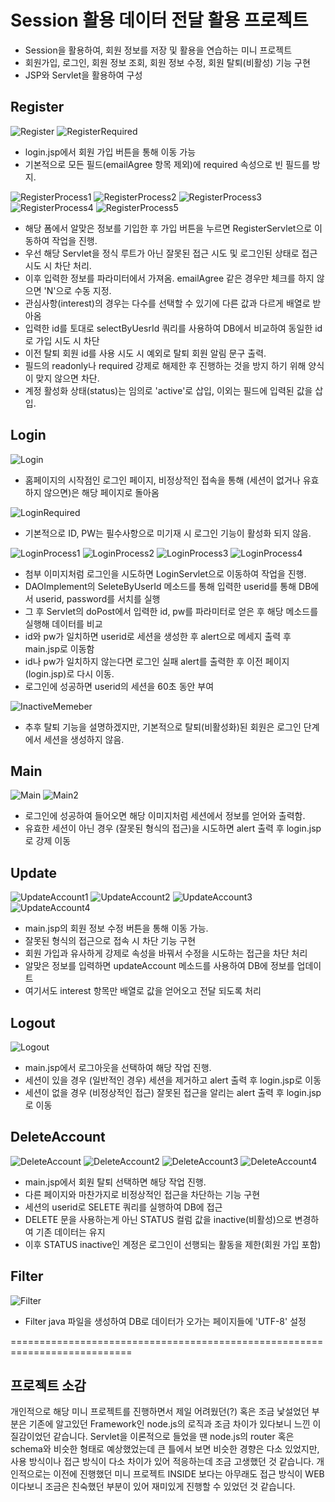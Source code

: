 # Session 활용 데이터 전달 활용 프로젝트
* Session을 활용하여, 회원 정보를 저장 및 활용을 연습하는 미니 프로젝트
* 회원가입, 로그인, 회원 정보 조회, 회원 정보 수정, 회원 탈퇴(비활성) 기능 구현
* JSP와 Servlet을 활용하여 구성

## Register

![Register](https://github.com/user-attachments/assets/cb92713a-8cf2-45b8-9e38-c557d2c44276)
![RegisterRequired](https://github.com/user-attachments/assets/a4c4743e-7c0e-4612-a90d-79b641486fbf)

* login.jsp에서 회원 가입 버튼을 통해 이동 가능
* 기본적으로 모든 필드(emailAgree 항목 제외)에 required 속성으로 빈 필드를 방지.

![RegisterProcess1](https://github.com/user-attachments/assets/8fcad524-ecc8-4d64-8653-59a49b29fd76)
![RegisterProcess2](https://github.com/user-attachments/assets/3e0d203c-c3f0-42ba-b8e8-38a369328e2c)
![RegisterProcess3](https://github.com/user-attachments/assets/be123e0b-c710-4410-877b-fdc4019e4b60)
![RegisterProcess4](https://github.com/user-attachments/assets/6017f671-4082-4dc3-8037-b85436d9a32c)
![RegisterProcess5](https://github.com/user-attachments/assets/3980dc69-6400-49cb-befc-5509fb1bcd89)

* 해당 폼에서 알맞은 정보를 기입한 후 가입 버튼을 누르면 RegisterServlet으로 이동하여 작업을 진행.
* 우선 해당 Servlet을 정식 루트가 아닌 잘못된 접근 시도 및 로그인된 상태로 접근 시도 시 차단 처리.
* 이후 입력한 정보를 파라미터에서 가져옴. emailAgree 같은 경우만 체크를 하지 않으면 'N'으로 수동 지정.
* 관심사항(interest)의 경우는 다수를 선택할 수 있기에 다른 값과 다르게 배열로 받아옴
* 입력한 id를 토대로 selectByUesrId 쿼리를 사용하여 DB에서 비교하여 동일한 id로 가입 시도 시 차단
* 이전 탈퇴 회원 id를 사용 시도 시 예외로 탈퇴 회원 알림 문구 출력.
* 필드의 readonly나 required 강제로 해제한 후 진행하는 것을 방지 하기 위해 양식이 맞지 않으면 차단.
* 계정 활성화 상태(status)는 임의로 'active'로 삽입, 이외는 필드에 입력된 값을 삽입.

## Login

![Login](https://github.com/user-attachments/assets/b8371860-763f-47da-b514-8cc4413af137)

* 홈페이지의 시작점인 로그인 페이지, 비정상적인 접속을 통해 (세션이 없거나 유효하지 않으면)은 해당 페이지로 돌아옴

![LoginRequired](https://github.com/user-attachments/assets/3104ef0b-b72f-4de8-b8ee-437958b2c674)

* 기본적으로 ID, PW는 필수사항으로 미기재 시 로그인 기능이 활성화 되지 않음.

![LoginProcess1](https://github.com/user-attachments/assets/2942a8b1-85b0-4adb-815b-be0a58f22bc1)
![LoginProcess2](https://github.com/user-attachments/assets/e2fbc376-3c5c-4030-9516-f33b1c64b2ec)
![LoginProcess3](https://github.com/user-attachments/assets/3103e29d-d666-4018-8664-ee514b43001e)
![LoginProcess4](https://github.com/user-attachments/assets/f364adc3-d76e-433b-8b4f-37079986470a)

* 첨부 이미지처럼 로그인을 시도하면 LoginServlet으로 이동하여 작업을 진행.
* DAOImplement의 SeleteByUserId 메소드를 통해 입력한 userid를 통해 DB에서 userid, password를 서치를 실행
* 그 후 Servlet의 doPost에서 입력한 id, pw를 파라미터로 얻은 후 해당 메소드를 실행해 데이터를 비교
* id와 pw가 일치하면 userid로 세션을 생성한 후 alert으로 메세지 출력 후 main.jsp로 이동함
* id나 pw가 일치하지 않는다면 로그인 실패 alert를 출력한 후 이전 페이지(login.jsp)로 다시 이동.
* 로그인에 성공하면 userid의 세션을 60초 동안 부여


![InactiveMemeber](https://github.com/user-attachments/assets/fc8d8eba-7adf-4097-bc87-ae9ae3caa741)

* 추후 탈퇴 기능을 설명하겠지만, 기본적으로 탈퇴(비활성화)된 회원은 로그인 단계에서 세션을 생성하지 않음.

## Main

![Main](https://github.com/user-attachments/assets/7c037a69-2325-4e7d-a215-54efe742002e)
![Main2](https://github.com/user-attachments/assets/8fb2aaf9-6b72-4bda-8338-323905340b8d)

* 로그인에 성공하여 들어오면 해당 이미지처럼 세션에서 정보를 얻어와 출력함.
* 유효한 세션이 아닌 경우 (잘못된 형식의 접근)을 시도하면 alert 출력 후 login.jsp로 강제 이동

## Update

![UpdateAccount1](https://github.com/user-attachments/assets/642a206e-bc56-46d0-9d72-8a659c6e484a)
![UpdateAccount2](https://github.com/user-attachments/assets/6165df73-016b-4817-a7f8-dff7f3fbcb42)
![UpdateAccount3](https://github.com/user-attachments/assets/b1317fb5-4123-4663-a58a-b05619af5cc9)
![UpdateAccount4](https://github.com/user-attachments/assets/eb707ab7-2fe6-41fc-8f81-35b96f05c044)

* main.jsp의 회원 정보 수정 버튼을 통해 이동 가능.
* 잘못된 형식의 접근으로 접속 시 차단 기능 구현
* 회원 가입과 유사하게 강제로 속성을 바꿔서 수정을 시도하는 접근을 차단 처리
* 알맞은 정보를 입력하면 updateAccount 메소드를 사용하여 DB에 정보를 업데이트
* 여기서도 interest 항목만 배열로 값을 얻어오고 전달 되도록 처리

## Logout

![Logout](https://github.com/user-attachments/assets/226579d1-6ce2-40f7-a4f7-189c352b8c41)

* main.jsp에서 로그아웃을 선택하여 해당 작업 진행.
* 세션이 있을 경우 (일반적인 경우) 세션을 제거하고 alert 출력 후 login.jsp로 이동
* 세션이 없을 경우 (비정상적인 접근) 잘못된 접근을 알리는 alert 출력 후 login.jsp로 이동

## DeleteAccount

![DeleteAccount](https://github.com/user-attachments/assets/bdf3efae-298c-43e8-beb1-8ec2b8893b2c)
![DeleteAccount2](https://github.com/user-attachments/assets/411182f0-0fe3-45df-a12a-288e033aa1b2)
![DeleteAccount3](https://github.com/user-attachments/assets/99fc0889-85f3-401f-a2e2-8b8e636d3707)
![DeleteAccount4](https://github.com/user-attachments/assets/fd1e73c2-1ca1-4f13-b5aa-8cad04898b3b)

* main.jsp에서 회원 탈퇴 선택하면 해당 작업 진행.
* 다른 페이지와 마찬가지로 비정상적인 접근을 차단하는 기능 구현
* 세션의 userid로 SELETE 쿼리를 실행하여 DB에 접근
* DELETE 문을 사용하는게 아닌 STATUS 컬럼 값을 inactive(비활성)으로 변경하여 기존 데이터는 유지
* 이후 STATUS inactive인 계정은 로그인이 선행되는 활동을 제한(회원 가입 포함)

## Filter

![Filter](https://github.com/user-attachments/assets/ad589044-4c9f-4d66-b1b8-594bc1965a03)

* Filter java 파일을 생성하여 DB로 데이터가 오가는 페이지들에 'UTF-8' 설정

===========================================================================

## 프로젝트 소감

개인적으로 해당 미니 프로젝트를 진행하면서 제일 어려웠던(?) 혹은 조금 낯설었던 부분은
기존에 알고있던 Framework인 node.js의 로직과 조금 차이가 있다보니 느낀 이질감이었던 같습니다.
Servlet을 이론적으로 들었을 땐 node.js의 router 혹은 schema와 비슷한 형태로 예상했었는데
큰 틀에서 보면 비슷한 경향은 다소 있었지만, 사용 방식이나 접근 방식이 다소 차이가 있어
적응하는데 조금 고생했던 것 같습니다.
개인적으로는 이전에 진행했던 미니 프로젝트 INSIDE 보다는 아무래도 접근 방식이 WEB 이다보니
조금은 친숙했던 부분이 있어 재미있게 진행할 수 있었던 것 같습니다.